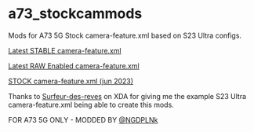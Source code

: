# a73_stockcammods
Mods for A73 5G Stock camera-feature.xml based on S23 Ultra configs.

[Latest STABLE camera-feature.xml](https://github.com/NGDPLNk/a73_stockcammods/blob/main/cameradata/camera-feature.xml)

[Latest RAW Enabled camera-feature.xml](link)

[STOCK camera-feature.xml (jun 2023)](https://github.com/NGDPLNk/a73_stockcammods/blob/main/cameradata/camera-feature%20-%20ORIGINAL.xml)

Thanks to [Surfeur-des-reves](https://forum.xda-developers.com/m/surfeur-des-reves.1042515/) on XDA for giving me the example S23 Ultra camera-feature.xml being able to create this mods.


FOR A73 5G ONLY - MODDED BY [@NGDPLNk](https://github.com/NGDPLNk)
